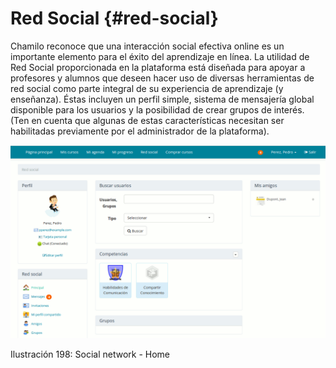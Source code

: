 # Red Social {#red-social}

Chamilo reconoce que una interacción social efectiva online es un importante elemento para el éxito del aprendizaje en línea. La utilidad de Red Social proporcionada en la plataforma está diseñada para apoyar a profesores y alumnos que deseen hacer uso de diversas herramientas de red social como parte integral de su experiencia de aprendizaje (y enseñanza). Éstas incluyen un perfil simple, sistema de mensajería global disponible para los usuarios y la posibilidad de crear grupos de interés. (Ten en cuenta que algunas de estas características necesitan ser habilitadas previamente por el administrador de la plataforma).

![](../assets/images255.png)

Ilustración 198: Social network - Home